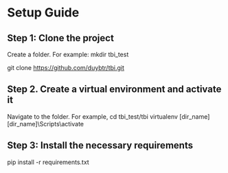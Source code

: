 # Setup Guide
## Step 1: Clone the project
Create a folder. For example: mkdir tbi_test

git clone https://github.com/duybtr/tbi.git

## Step 2. Create a virtual environment and activate it
Navigate to the folder. For example, cd tbi_test/tbi 
virtualenv [dir_name]
[dir_name]\Scripts\activate

## Step 3: Install the necessary requirements
pip install -r requirements.txt

